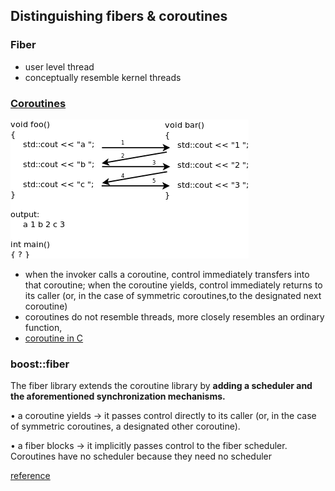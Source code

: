 ## Distinguishing fibers & coroutines

### Fiber 
- user level thread
- conceptually resemble kernel threads

### [Coroutines](https://lewissbaker.github.io/2017/09/25/coroutine-theory)
![AA](coroutine.png)
- when the invoker calls a coroutine, control immediately transfers into that coroutine; 
  when the coroutine yields, control immediately returns to its caller 
  (or, in the case of symmetric coroutines,to the designated next coroutine)
- coroutines do not resemble threads, more closely resembles an ordinary function,
- [coroutine in C](https://gist.github.com/aprell/1951574)

### boost::fiber

The fiber library extends the coroutine library by **adding a scheduler and the aforementioned synchronization mechanisms.**

• a coroutine yields -> it passes control directly to its caller (or, in the case of symmetric coroutines, a designated
other coroutine).

• a fiber blocks -> it implicitly passes control to the fiber scheduler. Coroutines have no scheduler because they need no scheduler

[reference](http://www.open-std.org/jtc1/sc22/wg21/docs/papers/2014/n4024.pdf)
  
